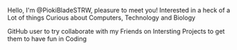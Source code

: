 Hello, I'm @PiokiBladeSTRW, pleasure to meet you!
Interested in a heck of a Lot of things
Curious about Computers, Technology and Biology

GitHub user to try collaborate with my Friends on Intersting Projects to get them to have fun in Coding
